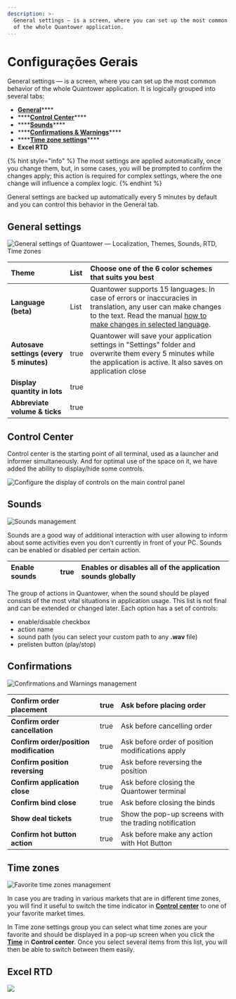 ```yaml
---
description: >-
  General settings — is a screen, where you can set up the most common behavior
  of the whole Quantower application.
---
```


# Configurações Gerais

General settings — is a screen, where you can set up the most common behavior of the whole Quantower application. It is logically grouped into several tabs:

* [**General**](general-settings.md#general)\*\*\*\*
* \*\*\*\*[**Control Center**](general-settings.md#control-center)\*\*\*\*
* \*\*\*\*[**Sounds**](general-settings.md#sounds)\*\*\*\*
* \*\*\*\*[**Confirmations & Warnings**](general-settings.md#confirmations)\*\*\*\*
* \*\*\*\*[**Time zone settings**](general-settings.md#time-zones)\*\*\*\*
* **Excel RTD**

{% hint style="info" %}
The most settings are applied automatically, once you change them, but, in some cases, you will be prompted to confirm the changes apply; this action is required for complex settings, where the one change will influence a complex logic.
{% endhint %}

General settings are backed up automatically every 5 minutes by default and you can control this behavior in the General tab.

## General settings

![General settings of Quantower &#x2014; Localization, Themes, Sounds, RTD, Time zones](../.gitbook/assets/general-settings-of-quantower.png)

| **Theme** | List | Сhoose one of the 6 color schemes that suits you best |
| :--- | :--- | :--- |
| **Language \(beta\)** | List | Quantower supports 15 languages. In case of errors or inaccuracies in translation, any user can make changes to the text. Read the manual [how to make changes in selected language](https://help.quantower.com/customization/localization). |
| **Autosave settings \(every 5 minutes\)** | true | Quantower will save your application settings in "Settings" folder and overwrite them every 5 minutes while the application is active. It also saves on application close |
| **Display quantity in lots** | true |  |
| **Abbreviate volume & ticks** | true |  |

## Control Center

Control center is the starting point of all terminal, used as a launcher and informer simultaneously. And for optimal use of the space on it, we have added the ability to display/hide some controls.

![Configure the display of controls on the main control panel](../.gitbook/assets/control-center.png)

## Sounds

![Sounds management](../.gitbook/assets/sounds-1.png)

Sounds are a good way of additional interaction with user allowing to inform about some activities even you don’t currently in front of your PC. Sounds can be enabled or disabled per certain action.

| **Enable sounds** | true | Enables or disables all of the application sounds globally |
| :--- | :--- | :--- |


The group of actions in Quantower, when the sound should be played consists of the most vital situations in application usage. This list is not final and can be extended or changed later. Each option has a set of controls:

* enable/disable checkbox
* action name
* sound path \(you can select your custom path to any **.wav** file\)
* prelisten button \(play/stop\)

## Confirmations

![Confirmations and Warnings management](../.gitbook/assets/confirmations.png)

| **Confirm order placement** | true | Ask before placing order |
| :--- | :--- | :--- |
| **Confirm order cancellation** | true | Ask before cancelling order |
| **Confirm order/position modification** | true | Ask before order of position modifications apply |
| **Confirm position reversing** | true | Ask before reversing the position |
| **Confirm application close** | true | Ask before closing the Quantower terminal |
| **Confirm bind close** | true | Ask before closing the binds |
| **Show deal tickets** | true | Show the pop-up screens with the trading notification |
| **Confirm hot button action** | true | Ask before make any action with Hot Button |

## Time zones

![Favorite time zones management](../.gitbook/assets/time-zones.png)

In case you are trading in various markets that are in different time zones, you will find it useful to switch the time indicator in [**Control center**](control-center.md) to one of your favorite market times.

In Time zone settings group you can select what time zones are your favorite and should be displayed in a pop-up screen when you click the [**Time**](control-center.md#time-and-time-zones) in **Control center**. Once you select several items from this list, you will then be able to switch between them easily.

## Excel RTD

![](../.gitbook/assets/rtd.png)

